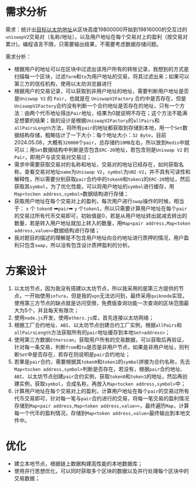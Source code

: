 # 需求分析

需求：统计出[目标以太坊地址](https://etherscan.io/address/0xae2fc483527b8ef99eb5d9b44875f005ba1fae13)从区块高度19800000开始到19816000的交互过的`uniswapV2`交易对（名称/地址），以及用户地址在每个交易对上的盈利（按交易对累计)。编程语言不限，只需要输出结果，不需要考虑数据存储问题。

需求分析：

- 根据用户的地址可以在区块中过滤出该用户所有的转账记录，我想到的方式是扫描每一个区块，过滤`form`和`to`为用户地址的交易，将其过滤出来；如果可以第三方的信任机构，使用以太坊浏览器进行
- 根据用户的交易记录，可以获取到非用户地址的地址，需要判断用户地址是否是`Uniswap V2` 的 `Pair`，也就是在 `UniswapV2Factory` 合约中是否存在，但是`UniswapV2Factory`合约没有判断一个合约地址是否存在的地址，只有一个方法：由两个代币地址得出`Pair`地址，结果为0就说明不存在；这个方法不能满足想要的结果；我的设计是根据`UniswapV2Factory`的`allPairs`和`allPairsLength`方法，将所有`pair`的地址都获取到存储到本地，用一个`Set`数据结构存储，粗略估计了一下大小：每个地址大小：`32 Byte`，目前2024.05.08，大概有`320000`个`pair`，总存储约`10MB`左右，所以放到`Redis`中就可以；用`Set`数据结构中判断是否包含`ERC-20`地址，若包含则是`Uniswap V2` 的 `Pair`，即用户与该交易对交易过；
- 需求中需要获取交易对的名称和地址，交易对的地址已经存在，如何获取名称，查看交易对地址`name`为`Uniswap V2`，`symbol`为`UNI-V2`，并不具有可读性和解释性，所以需要分别获取`pair`合约中的`token0`和`token1`的`ERC-20`地址，然后获取其`symbol`，为了优化性能，可以将用户地址的`symbol`进行缓存，用`Map<tocken address,symbol>`数据结构进行存储；
- 获取用户地址在每个交易对上的盈利，每次用户进行`swap`操作的时候，相当于： `x` 个 `token0` ➡`pair`➡ `y` 个`token1`，所以只需要计算用户地址在每个`pair`的交易过所有代币交易即可，初始值是0，若是从用户地址转出就减去转出的数量，若是转入用户地址就加上转入的数量，用`Map<pair address,Map<token address,value>>`数据结构进行存储；
- 我对题目的描述的理解是不包含用户地址向合约地址进行质押的情况，用户盈利只包含`swap`，所以没有包含设计质押盈利的分析。

# 方案设计

1. 以太坊节点，因为我没有搭建以太坊节点，所以我采用的是第三方提供的节点，一开始使用`infura`，但是我的`vpn`无法访问到，最终采用`quiknode`实现，使用第三方节点的缺点就是访问受限，免费版查询功能一次查询的区块范围最大为5个，并且每天有限次；
2. 使用`node.js`开发，使用`ethers.js`库，首先连接以太坊网络；
3. 根据工厂合约地址、`ABI`、以太坊节点创建合约工厂实例，根据`allPairs`和`allPairsLength`方法获取所有的`pair`地址缓存到本地`Set<address>`；
4. 使用第三方数据`Etherscan`，获取用户所有的交易数据，可以获取后再验证，针对每一条交易，判断`from`和`to`是否是非用户节点，如果是非用户地址，则判断`Set`中是否存在，若存在则说明是`pair`合约地址；
5. 若果是`pair`合约，需要根据其`token0`和`token1`的`symbol`拼接为合约名称，先去`Map<tocken address,symbol>`判断是否存在，若没有，根据`pair`合约地址、`ABI`、以太坊节点创建`pair`合约实例，获取`token0`和`token1`的地址，然后再创建实例，获取`symbol`，合成名称，再放入`Map<tocken address,symbol>`中；
6. 计算用户地址在每个交易对上的盈利，计算用户地址在每个`pair`的交易过所有代币交易即可，针对每一笔与`pair`合约进行的交易，将每一笔交易的盈利情况存储到`Map<pair address,Map<token address,value>>`，最终遍历`Map`，计算每一个代币的盈利情况，存储到`Map<token address,value>`最终输出到本地文件中。

# 优化

- 建立本地节点，根据链上数据构建高性能的本地数据库；
- 使用并行思想优化，可以同时获取多个区块的数据以及并行处理每个区块中的交易数据；
